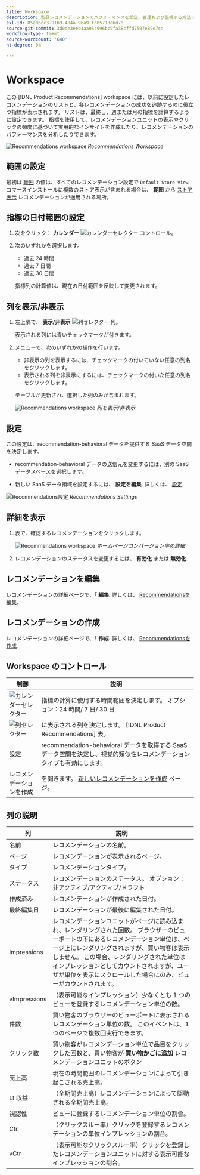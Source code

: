 ```yaml
---
title: Workspace
description: 製品レコメンデーションのパフォーマンスを設定、管理および監視する方法について説明します。
exl-id: 85a06cc3-91b9-484a-96a9-fc85718e6d70
source-git-commit: 3d0de3eeb4aa96c996bc9fa38cffd7597e89e7ca
workflow-type: tm+mt
source-wordcount: '640'
ht-degree: 0%

---
```


# Workspace

この [!DNL Product Recommendations] workspace には、以前に設定したレコメンデーションのリストと、各レコメンデーションの成功を追跡するのに役立つ指標が表示されます。 リストは、最終日、週または月の指標を計算するように設定できます。 指標を使用して、レコメンデーションユニットの表示やクリックの頻度に基づいて実用的なインサイトを作成したり、レコメンデーションのパフォーマンスを分析したりできます。

![Recommendations workspace](assets/workspace.png)
_Recommendations Workspace_

## 範囲の設定

最初は [範囲](https://experienceleague.adobe.com/docs/commerce-admin/start/setup/websites-stores-views.html) の値は、すべてのレコメンデーション設定で `Default Store View`. コマースインストールに複数のストア表示が含まれる場合は、 **範囲** から [ストア表示](https://experienceleague.adobe.com/docs/commerce-admin/start/setup/websites-stores-views.html#scope-settings) レコメンデーションが適用される場所。

## 指標の日付範囲の設定

1. 次をクリック： **カレンダー** ![カレンダーセレクター](assets/icon-calendar.png) コントロール。

1. 次のいずれかを選択します。

   - 過去 24 時間
   - 過去 7 日間
   - 過去 30 日間

   指標列の計算値は、現在の日付範囲を反映して変更されます。

## 列を表示/非表示

1. 左上隅で、 **表示/非表示** ![列セレクター](assets/icon-show-hide-columns.png) 列。

   表示される列には青いチェックマークが付きます。

1. メニューで、次のいずれかの操作を行います。

   - 非表示の列を表示するには、チェックマークの付いていない任意の列名をクリックします。
   - 表示される列を非表示にするには、チェックマークの付いた任意の列名をクリックします。

   テーブルが更新され、選択した列のみが含まれます。

   ![Recommendations workspace](assets/workspace-select-columns.png)
   _列を表示/非表示_

## 設定

この設定は、recommendation-behavioral データを提供する SaaS データ空間を決定します。

- recommendation-behavioral データの送信元を変更するには、別の SaaS データスペースを選択します。

- 新しい SaaS データ領域を設定するには、 **設定を編集**. 詳しくは、 [設定](settings.md).

![Recommendations設定](assets/settings.png)
_Recommendations Settings_

## 詳細を表示

1. 表で、確認するレコメンデーションをクリックします。

   ![Recommendations workspace](assets/recommendation-detail.png)
   _ホームページコンバージョン率の詳細_

1. レコメンデーションのステータスを変更するには、 **有効化** または **無効化**.

## レコメンデーションを編集

レコメンデーションの詳細ページで、「 **編集**. 詳しくは、 [Recommendationsを編集](edit.md).

## レコメンデーションの作成

レコメンデーションの詳細ページで、「 **作成**. 詳しくは、 [Recommendationsを作成](create.md).

## Workspace のコントロール

| 制御 | 説明 |
|---|---|
| ![カレンダーセレクター](assets/icon-calendar.png) | 指標の計算に使用する時間範囲を決定します。 オプション：24 時間/ 7 日/ 30 日 |
| ![列セレクター](assets/icon-show-hide-columns.png) | に表示される列を決定します。 [!DNL Product Recommendations] 表。 |
| 設定 | recommendation-behavioral データを取得する SaaS データ空間を決定し、視覚的類似性レコメンデーションタイプも有効にします。 |
| レコメンデーションを作成 | を開きます。 [新しいレコメンデーションを作成](create.md) ページ。 |

## 列の説明

| 列 | 説明 |
|---|---|
| 名前 | レコメンデーションの名前。 |
| ページ | レコメンデーションが表示されるページ。 |
| タイプ | レコメンデーションタイプ。 |
| ステータス | レコメンデーションのステータス。 オプション：非アクティブ/アクティブ/ドラフト |
| 作成済み | レコメンデーションが作成された日付。 |
| 最終編集日 | レコメンデーションが最後に編集された日付。 |
| Impressions | レコメンデーションユニットがページに読み込まれ、レンダリングされた回数。 ブラウザーのビューポートの下にあるレコメンデーション単位は、ページ上にレンダリングされますが、買い物客は表示しません。 この場合、レンダリングされた単位はインプレッションとしてカウントされますが、ユーザが単位を表示にスクロールした場合にのみ、ビューがカウントされます。 |
| vImpressions | （表示可能なインプレッション）少なくとも 1 つのビューを登録するレコメンデーション単位の数。 |
| 件数 | 買い物客のブラウザーのビューポートに表示されるレコメンデーション単位の数。 このイベントは、1 つのページで複数回実行できます。 |
| クリック数 | 買い物客がレコメンデーション単位で品目をクリックした回数と、買い物客が **買い物かごに追加** レコメンデーションユニットのボタン |
| 売上高 | 現在の時間範囲のレコメンデーションによって引き起こされる売上高。 |
| Lt 収益 | （全期間売上高）レコメンデーションによって駆動される全期間売上高。 |
| 視認性 | ビューに登録するレコメンデーション単位の割合。 |
| Ctr | （クリックスルー率）クリックを登録するレコメンデーションの単位インプレッションの割合。 |
| vCtr | （表示可能なクリックスルー率）クリックを登録したレコメンデーションユニットに対する表示可能なインプレッションの割合。 |
